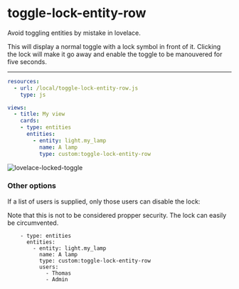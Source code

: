 toggle-lock-entity-row
======================

Avoid toggling entities by mistake in lovelace.

This will display a normal toggle with a lock symbol in front of it.
Clicking the lock will make it go away and enable the toggle to be manouvered for five seconds.

---
```yaml
resources:
  - url: /local/toggle-lock-entity-row.js
    type: js

views:
  - title: My view
    cards:
    - type: entities
      entities:
        - entity: light.my_lamp
          name: A lamp
          type: custom:toggle-lock-entity-row
```

![lovelace-locked-toggle](https://user-images.githubusercontent.com/1299821/45876486-0bc76e80-bd9b-11e8-8aa1-543fa4e3d14d.jpg)


### Other options

If a list of users is supplied, only those users can disable the lock:

Note that this is not to be considered propper security. The lock can easily be circumvented.
```
    - type: entities
      entities:
        - entity: light.my_lamp
          name: A lamp
          type: custom:toggle-lock-entity-row
          users:
            - Thomas
            - Admin
```
